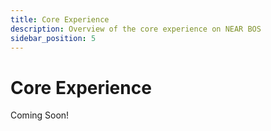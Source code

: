 ```yaml
---
title: Core Experience
description: Overview of the core experience on NEAR BOS
sidebar_position: 5
---
```


# Core Experience

Coming Soon!